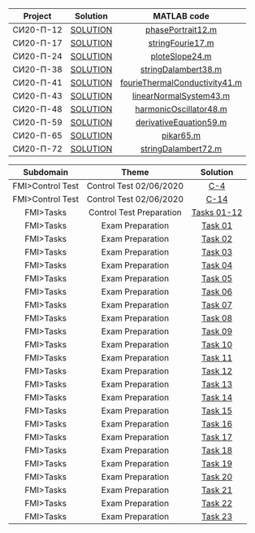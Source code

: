 Project|Solution|MATLAB code
:-:|:-:|:-:
СИ20-П-12|[SOLUTION](https://github.com/andy489/DEA/blob/master/Projects/Project%2012.pdf)|[phasePortrait12.m](https://github.com/andy489/DEA/blob/master/Projects/Project%2012%20code.m)
СИ20-П-17|[SOLUTION](https://github.com/andy489/DEA/blob/master/Projects/Project%2017.pdf)|[stringFourie17.m](https://github.com/andy489/DEA/blob/master/Projects/Project%2017%20code.m)
СИ20-П-24|[SOLUTION](https://github.com/andy489/DEA/blob/master/Projects/Project%2024.pdf)|[ploteSlope24.m](https://github.com/andy489/DEA/blob/master/Projects/Project%2024%20code.m)
СИ20-П-38|[SOLUTION](https://github.com/andy489/DEA/blob/master/Projects/Project%2038.pdf)|[stringDalambert38.m](https://github.com/andy489/DEA/blob/master/Projects/Project%2038%20code.m)
СИ20-П-41|[SOLUTION](https://github.com/andy489/DEA/blob/master/Projects/Project%2041.pdf)|[fourieThermalConductivity41.m](https://github.com/andy489/DEA/blob/master/Projects/Project%2041%20code.m)
СИ20-П-43|[SOLUTION](https://github.com/andy489/DEA/blob/master/Projects/Project%2043.pdf)|[linearNormalSystem43.m](https://github.com/andy489/DEA/blob/master/Projects/Project%2043%20code.m)
СИ20-П-48|[SOLUTION](https://github.com/andy489/DEA/blob/master/Projects/Project%2048.pdf)|[harmonicOscillator48.m](https://github.com/andy489/DEA/blob/master/Projects/Project%2048%20code.m)
СИ20-П-59|[SOLUTION](https://github.com/andy489/DEA/blob/master/Projects/Project%2059.pdf)|[derivativeEquation59.m](https://github.com/andy489/DEA/blob/master/Projects/Project%2059%20code.m)
СИ20-П-65|[SOLUTION](https://github.com/andy489/DEA/blob/master/Projects/Project%2065.pdf)|[pikar65.m](https://github.com/andy489/DEA/blob/master/Projects/Project%2065%20code.m)
СИ20-П-72|[SOLUTION](https://github.com/andy489/DEA/blob/master/Projects/Project%2072.pdf)|[stringDalambert72.m](https://github.com/andy489/DEA/blob/master/Projects/Project%2072%20code.m)

Subdomain|Theme|Solution
:-:|:-:|:-:
FMI>Control Test|Control Test 02/06/2020| [C-4](https://github.com/andy489/DEA/blob/master/FMI/Control%20Test%20C-4%2002:06:2020.pdf)
FMI>Control Test|Control Test 02/06/2020| [C-14](https://github.com/andy489/DEA/blob/master/FMI/Contol%20Test%20C-14%2002:06:2020%20.pdf)
FMI>Tasks|Control Test Preparation|[Tasks 01-12](https://github.com/andy489/DEA/blob/master/Sample%20Control%20Test%20Tasks%20Solutions.pdf)
FMI>Tasks|Exam Preparation|[Task 01](https://github.com/andy489/DEA/blob/master/FMI/Task%2001.pdf)
FMI>Tasks|Exam Preparation|[Task 02](https://github.com/andy489/DEA/blob/master/FMI/Task%2002.pdf)
FMI>Tasks|Exam Preparation|[Task 03](https://github.com/andy489/DEA/blob/master/FMI/Task%2003.pdf)
FMI>Tasks|Exam Preparation|[Task 04](https://github.com/andy489/DEA/blob/master/FMI/Task%2004.pdf)
FMI>Tasks|Exam Preparation|[Task 05](https://github.com/andy489/DEA/blob/master/FMI/Task%2005.pdf)
FMI>Tasks|Exam Preparation|[Task 06](https://github.com/andy489/DEA/blob/master/FMI/Task%2006.pdf)
FMI>Tasks|Exam Preparation|[Task 07](https://github.com/andy489/DEA/blob/master/FMI/Task%2007.pdf)
FMI>Tasks|Exam Preparation|[Task 08](https://github.com/andy489/DEA/blob/master/FMI/Task%2008.pdf)
FMI>Tasks|Exam Preparation|[Task 09](https://github.com/andy489/DEA/blob/master/FMI/Task%2009.pdf)
FMI>Tasks|Exam Preparation|[Task 10](https://github.com/andy489/DEA/blob/master/FMI/Task%2010.pdf)
FMI>Tasks|Exam Preparation|[Task 11](https://github.com/andy489/DEA/blob/master/FMI/Task%2011.pdf)
FMI>Tasks|Exam Preparation|[Task 12](https://github.com/andy489/DEA/blob/master/FMI/Task%2012.pdf)
FMI>Tasks|Exam Preparation|[Task 13](https://github.com/andy489/DEA/blob/master/FMI/Task%2013.pdf)
FMI>Tasks|Exam Preparation|[Task 14](https://github.com/andy489/DEA/blob/master/FMI/Task%2014.pdf)
FMI>Tasks|Exam Preparation|[Task 15](https://github.com/andy489/DEA/blob/master/FMI/Task%2015.pdf)
FMI>Tasks|Exam Preparation|[Task 16](https://github.com/andy489/DEA/blob/master/FMI/Task%2016.pdf)
FMI>Tasks|Exam Preparation|[Task 17](https://github.com/andy489/DEA/blob/master/FMI/Task%2017.pdf)
FMI>Tasks|Exam Preparation|[Task 18](https://github.com/andy489/DEA/blob/master/FMI/Task%2018.pdf)
FMI>Tasks|Exam Preparation|[Task 19](https://github.com/andy489/DEA/blob/master/FMI/Task%2019.pdf)
FMI>Tasks|Exam Preparation|[Task 20](https://github.com/andy489/DEA/blob/master/FMI/Task%2020.pdf)
FMI>Tasks|Exam Preparation|[Task 21](https://github.com/andy489/DEA/blob/master/FMI/Task%2021.pdf)
FMI>Tasks|Exam Preparation|[Task 22](https://github.com/andy489/DEA/blob/master/FMI/Task%2022.pdf)
FMI>Tasks|Exam Preparation|[Task 23](https://github.com/andy489/DEA/blob/master/FMI/Task%2023.pdf)
